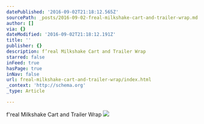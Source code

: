 ```yaml
---
datePublished: '2016-09-02T21:18:12.565Z'
sourcePath: _posts/2016-09-02-freal-milkshake-cart-and-trailer-wrap.md
author: []
via: {}
dateModified: '2016-09-02T21:18:12.191Z'
title: ''
publisher: {}
description: f’real Milkshake Cart and Trailer Wrap
starred: false
inFeed: true
hasPage: true
inNav: false
url: freal-milkshake-cart-and-trailer-wrap/index.html
_context: 'http://schema.org'
_type: Article

---
```

f'real Milkshake Cart and Trailer Wrap
![](https://the-grid-user-content.s3-us-west-2.amazonaws.com/efdc5f40-8101-4a8e-94d5-c81271589efa.jpg)